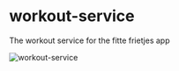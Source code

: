 # workout-service
The workout service for the fitte frietjes app


![workout-service](https://user-images.githubusercontent.com/32390550/111903926-a7a5c400-8a44-11eb-8474-5554f5a8ccac.PNG)
